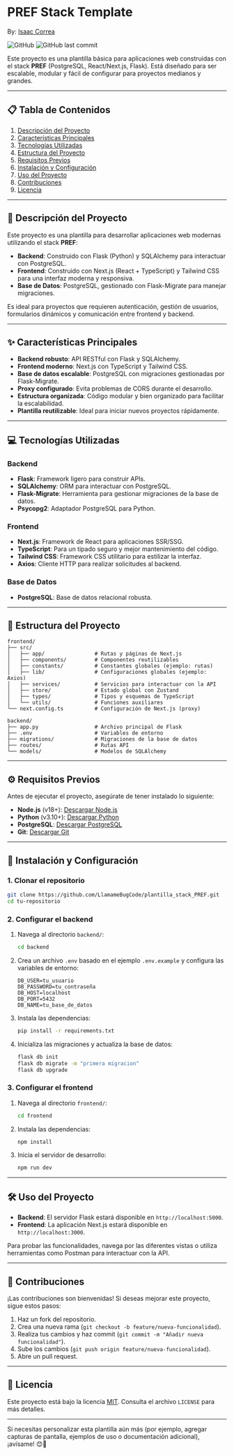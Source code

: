 # PREF Stack Template

By: [Isaac Correa](https://github.com/LlamameBugCode/)

![GitHub](https://img.shields.io/github/license/yourusername/your-repo-name) ![GitHub last commit](https://img.shields.io/github/last-commit/yourusername/your-repo-name)

Este proyecto es una plantilla básica para aplicaciones web construidas con el stack **PREF** (PostgreSQL, React/Next.js, Flask). Está diseñado para ser escalable, modular y fácil de configurar para proyectos medianos y grandes.

---

## 📋 Tabla de Contenidos

1. [Descripción del Proyecto](#descripción-del-proyecto)
2. [Características Principales](#características-principales)
3. [Tecnologías Utilizadas](#tecnologías-utilizadas)
4. [Estructura del Proyecto](#estructura-del-proyecto)
5. [Requisitos Previos](#requisitos-previos)
6. [Instalación y Configuración](#instalación-y-configuración)
7. [Uso del Proyecto](#uso-del-proyecto)
8. [Contribuciones](#contribuciones)
9. [Licencia](#licencia)

---

## 🌟 Descripción del Proyecto

Este proyecto es una plantilla para desarrollar aplicaciones web modernas utilizando el stack **PREF**:
- **Backend**: Construido con Flask (Python) y SQLAlchemy para interactuar con PostgreSQL.
- **Frontend**: Construido con Next.js (React + TypeScript) y Tailwind CSS para una interfaz moderna y responsiva.
- **Base de Datos**: PostgreSQL, gestionado con Flask-Migrate para manejar migraciones.

Es ideal para proyectos que requieren autenticación, gestión de usuarios, formularios dinámicos y comunicación entre frontend y backend.

---

## ✨ Características Principales

- **Backend robusto**: API RESTful con Flask y SQLAlchemy.
- **Frontend moderno**: Next.js con TypeScript y Tailwind CSS.
- **Base de datos escalable**: PostgreSQL con migraciones gestionadas por Flask-Migrate.
- **Proxy configurado**: Evita problemas de CORS durante el desarrollo.
- **Estructura organizada**: Código modular y bien organizado para facilitar la escalabilidad.
- **Plantilla reutilizable**: Ideal para iniciar nuevos proyectos rápidamente.

---

## 💻 Tecnologías Utilizadas

### Backend
- **Flask**: Framework ligero para construir APIs.
- **SQLAlchemy**: ORM para interactuar con PostgreSQL.
- **Flask-Migrate**: Herramienta para gestionar migraciones de la base de datos.
- **Psycopg2**: Adaptador PostgreSQL para Python.

### Frontend
- **Next.js**: Framework de React para aplicaciones SSR/SSG.
- **TypeScript**: Para un tipado seguro y mejor mantenimiento del código.
- **Tailwind CSS**: Framework CSS utilitario para estilizar la interfaz.
- **Axios**: Cliente HTTP para realizar solicitudes al backend.

### Base de Datos
- **PostgreSQL**: Base de datos relacional robusta.

---

## 📂 Estructura del Proyecto

```
frontend/
├── src/
│   ├── app/                # Rutas y páginas de Next.js
│   ├── components/         # Componentes reutilizables
│   ├── constants/          # Constantes globales (ejemplo: rutas)
│   ├── lib/                # Configuraciones globales (ejemplo: Axios)
│   ├── services/           # Servicios para interactuar con la API
│   ├── store/              # Estado global con Zustand
│   ├── types/              # Tipos y esquemas de TypeScript
│   └── utils/              # Funciones auxiliares
└── next.config.ts          # Configuración de Next.js (proxy)

backend/
├── app.py                  # Archivo principal de Flask
├── .env                    # Variables de entorno
├── migrations/             # Migraciones de la base de datos
├── routes/                 # Rutas API
└── models/                 # Modelos de SQLAlchemy
```

---

## ⚙️ Requisitos Previos

Antes de ejecutar el proyecto, asegúrate de tener instalado lo siguiente:

- **Node.js** (v18+): [Descargar Node.js](https://nodejs.org/)
- **Python** (v3.10+): [Descargar Python](https://www.python.org/)
- **PostgreSQL**: [Descargar PostgreSQL](https://www.postgresql.org/)
- **Git**: [Descargar Git](https://git-scm.com/)

---

## 🚀 Instalación y Configuración

### 1. Clonar el repositorio

```bash
git clone https://github.com/LlamameBugCode/plantilla_stack_PREF.git
cd tu-repositorio
```

### 2. Configurar el backend

1. Navega al directorio `backend/`:
   ```bash
   cd backend
   ```
2. Crea un archivo `.env` basado en el ejemplo `.env.example` y configura las variables de entorno:
   ```env
   DB_USER=tu_usuario
   DB_PASSWORD=tu_contraseña
   DB_HOST=localhost
   DB_PORT=5432
   DB_NAME=tu_base_de_datos
   ```
3. Instala las dependencias:
   ```bash
   pip install -r requirements.txt
   ```
4. Inicializa las migraciones y actualiza la base de datos:
   ```bash
   flask db init
   flask db migrate -m "primera migracion"
   flask db upgrade
   ```

### 3. Configurar el frontend

1. Navega al directorio `frontend/`:
   ```bash
   cd frontend
   ```
2. Instala las dependencias:
   ```bash
   npm install
   ```
3. Inicia el servidor de desarrollo:
   ```bash
   npm run dev
   ```

---

## 🛠 Uso del Proyecto

- **Backend**: El servidor Flask estará disponible en `http://localhost:5000`.
- **Frontend**: La aplicación Next.js estará disponible en `http://localhost:3000`.

Para probar las funcionalidades, navega por las diferentes vistas o utiliza herramientas como Postman para interactuar con la API.

---

## 👥 Contribuciones

¡Las contribuciones son bienvenidas! Si deseas mejorar este proyecto, sigue estos pasos:

1. Haz un fork del repositorio.
2. Crea una nueva rama (`git checkout -b feature/nueva-funcionalidad`).
3. Realiza tus cambios y haz commit (`git commit -m "Añadir nueva funcionalidad"`).
4. Sube los cambios (`git push origin feature/nueva-funcionalidad`).
5. Abre un pull request.

---

## 📄 Licencia

Este proyecto está bajo la licencia [MIT](LICENSE). Consulta el archivo `LICENSE` para más detalles.

---

Si necesitas personalizar esta plantilla aún más (por ejemplo, agregar capturas de pantalla, ejemplos de uso o documentación adicional), ¡avísame! 😊🚀